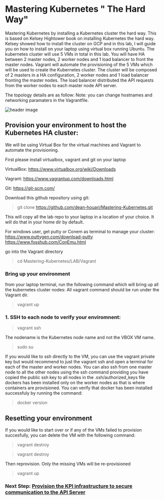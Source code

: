 # Mastering Kubernetes " The Hard Way"

Mastering Kubernetes by installing a Kubernetes cluster the hard way. This is based on Kelsey Hightower book on installing Kubernetes the hard way.
Kelsey showed how to install the cluster on GCP and in this lab, I will guide you on how to install on your laptop using virtual box running Ubuntu.
The kubernetes cluster will use 5 VMs in total in this lab. You will have HA between 2 master nodes, 2 worker nodes and 1 load balancer to front the master nodes. 
Vagrant will automate the provisioning of the 5 VMs which will be used to create the Kubernetes cluster. The cluster will be composed of 2 masters in a HA configuration, 2 worker nodes and 1 load balancer fronting the master nodes. The load balancer distributed the API requests from the worker nodes to each master node API server.

The topology details are as follow: 
Note: you can change hostnames and networking paramaters in the Vagrantfile.
  
  ![header image](https://github.com/dean-houari/Mastering-Kubernetes/blob/master/LAB/K8stopo.png)
       

## Provision your environment to host the Kubernetes HA cluster:

We will be using Virtual Box for the virtual machines and Vagrant to automate the provisioning.

First please install virtualbox, vagrant and git on your laptop

VirtualBox: https://www.virtualbox.org/wiki/Downloads

Vagrant: https://www.vagrantup.com/downloads.html

Git: https://git-scm.com/

Download this github repository using git:

> git clone https://github.com/dean-houari/Mastering-Kubernetes.git

This will copy all the lab repo to your laptop in a location of your choice. It will do that in your home dir by default.

For windows user, get putty or Conem as terminal to manage your cluster: https://www.puttygen.com/download-putty https://www.fosshub.com/ConEmu.html

go into the Vagrant directory

> cd Mastering-Kubernetes/LAB/Vagrant

### Bring up your environment

from your laptop terminal, run the following command which will bring up all the kubernetes cluster nodes:
All vagrant command should be run under the Vagrant dir.

> vagrant up

### 1. SSH to each node to verify your enviromnent:
  
  > vagrant ssh <nodename> 
  
  The nodename is the Kubernetes node name and not the VBOX VM name.
  
  > sudo su
 
 If you would like to ssh directly to the VM, you can use the vagrant private key but would recommend to just the vagrant ssh and open a terminal for each of the master and worker nodes. You can also ssh from one master node to all the other nodes using the ssh command providing you have copied the public ssh key to all nodes in the .ssh/authorized_keys file
dockers has been installed only on the worker nodes as that is where containers are provisioned. You can verify that docker has been installed successfuly by running the command:

> docker version 

## Resetting your environment 

If you would like to start over or if any of the VMs failed to provision succesfully, you can delete the VM with the following command:

> vagrant destroy 

> vagrant destroy <nodename> 

Then reprovision. Only the missing VMs will be re-provisioned

> vagrant up

### Next Step: [Provision the KPI infrastructure to secure communication to the API Server](Provision-the-KPI-infrastructure.md)
